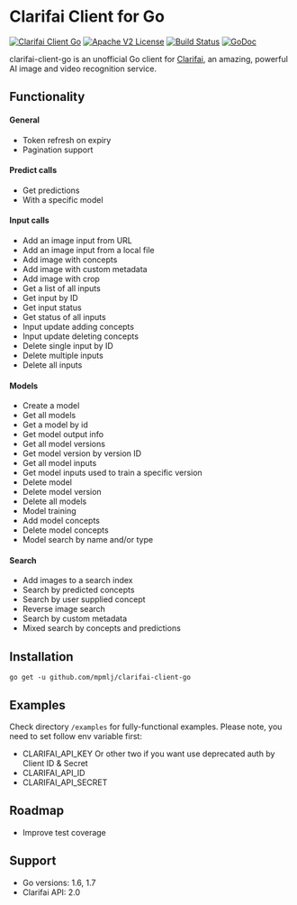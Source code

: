 # Clarifai Client for Go

[![Clarifai Client Go](https://goreportcard.com/badge/github.com/mpmlj/clarifai-client-go)](https://goreportcard.com/report/github.com/mpmlj/clarifai-client-go) [![Apache V2 License](http://img.shields.io/badge/license-Apache%20V2-blue.svg)](https://github.com/mpmlj/clarifai-client-go/LICENSE.txt) [![Build Status](https://travis-ci.org/mpmlj/clarifai-client-go.svg)](https://travis-ci.org/mpmlj/clarifai-client-go) [![GoDoc](https://godoc.org/github.com/mpmlj/clarifai-client-go?status.svg)](https://godoc.org/github.com/mpmlj/clarifai-client-go)

clarifai-client-go is an unofficial Go client for [Clarifai](https://www.clarifai.com/), an amazing, powerful AI image and video recognition service. 


## Functionality

#### General 
- Token refresh on expiry
- Pagination support


#### Predict calls
- Get predictions 
- With a specific model

  
#### Input calls
- Add an image input from URL
- Add an image input from a local file
- Add image with concepts
- Add image with custom metadata
- Add image with crop
- Get a list of all inputs
- Get input by ID
- Get input status
- Get status of all inputs
- Input update adding concepts
- Input update deleting concepts
- Delete single input by ID
- Delete multiple inputs
- Delete all inputs


#### Models
- Create a model
- Get all models
- Get a model by id
- Get model output info
- Get all model versions
- Get model version by version ID
- Get all model inputs
- Get model inputs used to train a specific version
- Delete model
- Delete model version
- Delete all models
- Model training
- Add model concepts
- Delete model concepts
- Model search by name and/or type


#### Search
- Add images to a search index
- Search by predicted concepts
- Search by user supplied concept
- Reverse image search
- Search by custom metadata
- Mixed search by concepts and predictions 
 
 
## Installation

```
go get -u github.com/mpmlj/clarifai-client-go
```

## Examples
Check directory ``/examples`` for fully-functional examples.
Please note, you need to set follow env variable first:
- CLARIFAI_API_KEY
Or other two if you want use deprecated auth by Client ID & Secret
- CLARIFAI_API_ID
- CLARIFAI_API_SECRET



## Roadmap

- Improve test coverage

 
## Support

- Go versions: 1.6, 1.7
- Clarifai API: 2.0